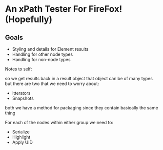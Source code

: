 # An xPath Tester For FireFox! (Hopefully)

## Goals

- Styling and details for Element results
- Handling for other node types
- Handling for non-node types

Notes to self:

so we get results back in a result object
that object can be of many types but there are two that we need to worry about: 
- itterators
- Snapshots

both we have a method for packaging since they contain basically the same thing

For each of the nodes within either group we need to:
- Serialize
- Highlight
- Apply UID

